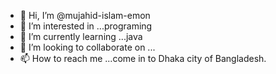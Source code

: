 - 👋 Hi, I’m @mujahid-islam-emon
- 👀 I’m interested in ...programing
- 🌱 I’m currently learning ...java
- 💞️ I’m looking to collaborate on ...
- 📫 How to reach me ...come in to Dhaka city of Bangladesh.

<!---
mujahid-islam-emon/mujahid-islam-emon is a ✨ special ✨ repository because its `README.md` (this file) appears on your GitHub profile.
You can click the Preview link to take a look at your changes.
--->
